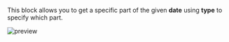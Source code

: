 This block allows you to get a specific part of the given **date** using **type** to specify which part.

![preview](/images/expressions/dateGet-en.png)